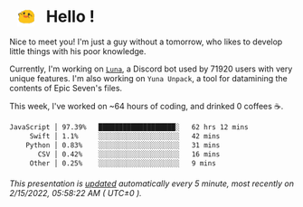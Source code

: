 <h1>   <img src="./spoink.gif" style="vertical-align:middle;" width="30px">   Hello ! </h1>

Nice to meet you! I'm just a guy without a tomorrow, who likes to develop little things with his poor knowledge.

Currently, I'm working on <a href='https://github.com/Asgarrrr/Luna'>`Luna`</a>, a Discord bot used by 71920 users with very unique features. I'm also working on `Yuna Unpack`, a tool for datamining the contents of Epic Seven's files.

This week, I've worked on ~64 hours of coding, and drinked 0 coffees ☕.

```
JavaScript │ 97.39%   ███████████████████░   62 hrs 12 mins
     Swift │ 1.1%     ░░░░░░░░░░░░░░░░░░░░   42 mins
    Python │ 0.83%    ░░░░░░░░░░░░░░░░░░░░   31 mins
       CSV │ 0.42%    ░░░░░░░░░░░░░░░░░░░░   16 mins
     Other │ 0.25%    ░░░░░░░░░░░░░░░░░░░░   9 mins
```

###### This presentation is [updated](https://github.com/Asgarrrr) automatically every 5 minute, most recently on 2/15/2022, 05:58:22 AM ( UTC±0 ).